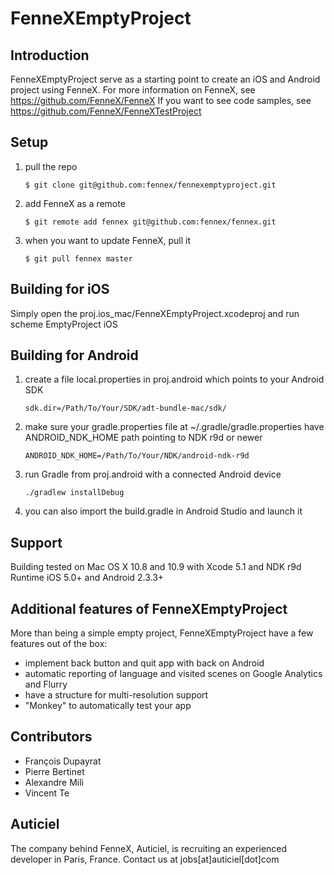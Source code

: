 FenneXEmptyProject
=========

Introduction
--

FenneXEmptyProject serve as a starting point to create an iOS and Android project using FenneX. 
For more information on FenneX, see https://github.com/FenneX/FenneX
If you want to see code samples, see https://github.com/FenneX/FenneXTestProject

Setup
--
1. pull the repo

       $ git clone git@github.com:fennex/fennexemptyproject.git
          
2. add FenneX as a remote

       $ git remote add fennex git@github.com:fennex/fennex.git

3. when you want to update FenneX, pull it

       $ git pull fennex master
          

Building for iOS
--
Simply open the proj.ios_mac/FenneXEmptyProject.xcodeproj and run scheme EmptyProject iOS

Building for Android
--
1. create a file local.properties in proj.android which points to your Android SDK

       sdk.dir=/Path/To/Your/SDK/adt-bundle-mac/sdk/

2. make sure your gradle.properties file at ~/.gradle/gradle.properties have ANDROID_NDK_HOME path pointing to NDK r9d or newer

       ANDROID_NDK_HOME=/Path/To/Your/NDK/android-ndk-r9d

3. run Gradle from proj.android with a connected Android device

       ./gradlew installDebug

4. you can also import the build.gradle in Android Studio and launch it
       

Support
--
Building tested on Mac OS X 10.8 and 10.9 with Xcode 5.1 and NDK r9d
Runtime iOS 5.0+ and Android 2.3.3+

Additional features of FenneXEmptyProject
--
More than being a simple empty project, FenneXEmptyProject have a few features out of the box:
* implement back button and quit app with back on Android
* automatic reporting of language and visited scenes on Google Analytics and Flurry
* have a structure for multi-resolution support
* "Monkey" to automatically test your app

Contributors
--
* François Dupayrat
* Pierre Bertinet
* Alexandre Mili
* Vincent Te

Auticiel
--
The company behind FenneX, Auticiel, is recruiting an experienced developer in Paris, France. Contact us at jobs[at]auticiel[dot]com
